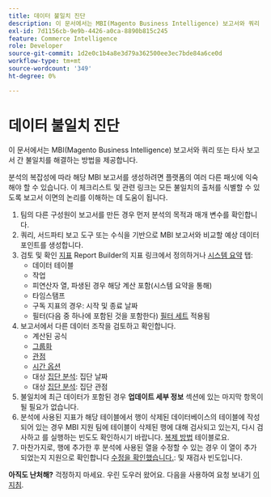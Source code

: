 ```yaml
---
title: 데이터 불일치 진단
description: 이 문서에서는 MBI(Magento Business Intelligence) 보고서와 쿼리 또는 타사 보고서 간 불일치를 해결하는 방법을 제공합니다.
exl-id: 7d1156cb-9e9b-4426-a0ca-8890b815c245
feature: Commerce Intelligence
role: Developer
source-git-commit: 1d2e0c1b4a8e3d79a362500ee3ec7bde84a6ce0d
workflow-type: tm+mt
source-wordcount: '349'
ht-degree: 0%

---
```


# 데이터 불일치 진단

이 문서에서는 MBI(Magento Business Intelligence) 보고서와 쿼리 또는 타사 보고서 간 불일치를 해결하는 방법을 제공합니다.

분석의 복잡성에 따라 해당 MBI 보고서를 생성하려면 플랫폼의 여러 다른 패싯에 익숙해야 할 수 있습니다. 이 체크리스트 및 관련 링크는 모든 불일치의 출처를 식별할 수 있도록 보고서 이면의 논리를 이해하는 데 도움이 됩니다.

1. 팀의 다른 구성원이 보고서를 만든 경우 먼저 분석의 목적과 매개 변수를 확인합니다.
1. 쿼리, 서드파티 보고 도구 또는 수식을 기반으로 MBI 보고서와 비교할 예상 데이터 포인트를 생성합니다.
1. 검토 및 확인 [지표](https://experienceleague.adobe.com/docs/commerce-business-intelligence/mbi/build/reports/ess-manage-data-metrics.html) Report Builder의 지표 링크에서 정의하거나 [시스템 요약](https://support.magento.com/hc/en-us/articles/360016730971-Understand-View-definitions-of-metrics-filters-columns-and-column-references-in-the-System-Summary) 탭:
   * 데이터 테이블
   * 작업
   * 피연산자 열, 파생된 경우 해당 계산 포함(시스템 요약을 통해)
   * 타임스탬프
   * 구독 지표의 경우: 시작 및 종료 날짜
   * 필터(다음 중 하나에 포함된 것을 포함한다) [필터 세트](https://experienceleague.adobe.com/docs/commerce-business-intelligence/mbi/build/reports/ess-manage-data-filters.html) 적용됨
1. 보고서에서 다른 데이터 조작을 검토하고 확인합니다.
   * 계산된 공식
   * [그룹화](https://experienceleague.adobe.com/docs/commerce-business-intelligence/mbi/tutorials/using-visual-report-builder.html#groupby)
   * [관점](https://experienceleague.adobe.com/docs/commerce-business-intelligence/mbi/tutorials/using-visual-report-builder.html)
   * [시간 옵션](https://experienceleague.adobe.com/docs/commerce-business-intelligence/mbi/tutorials/using-visual-report-builder.html)
   * 대상 [집단 분석](https://support.magento.com/hc/en-us/articles/360016504632-Create-cohort-analysis): 집단 날짜
   * 대상 [집단 분석](https://support.magento.com/hc/en-us/articles/360016504632-Create-cohort-analysis): 집단 관점
1. 불일치에 최근 데이터가 포함된 경우 **업데이트 세부 정보** 섹션에 있는 마지막 항목이 될 필요가 없습니다.
1. 분석에 사용된 지표가 해당 테이블에서 행이 삭제된 데이터베이스의 테이블에 작성되어 있는 경우 MBI 지원 팀에 테이블이 삭제된 행에 대해 검사되고 있는지, 다시 검사하고 를 실행하는 빈도도 확인하시기 바랍니다. [복제 방법](https://experienceleague.adobe.com/docs/commerce-business-intelligence/mbi/best-practices/data/opt-db-analysis.html) 테이블로요.
1. 마찬가지로, 행에 추가한 후 분석에 사용된 열을 수정할 수 있는 경우 이 열이 추가되었는지 지원으로 확인합니다 [수정을 확인했습니다.](https://experienceleague.adobe.com/docs/commerce-business-intelligence/mbi/analyze/warehouse-manager/cfg-data-rechecks.html): 및 재검사 빈도입니다.

**아직도 난처해?** 걱정하지 마세요. 우린 도우러 왔어요. 다음을 사용하여 요청 보내기 [이 지침](/help/troubleshooting/miscellaneous/mbi-data-discrepancies.md).
